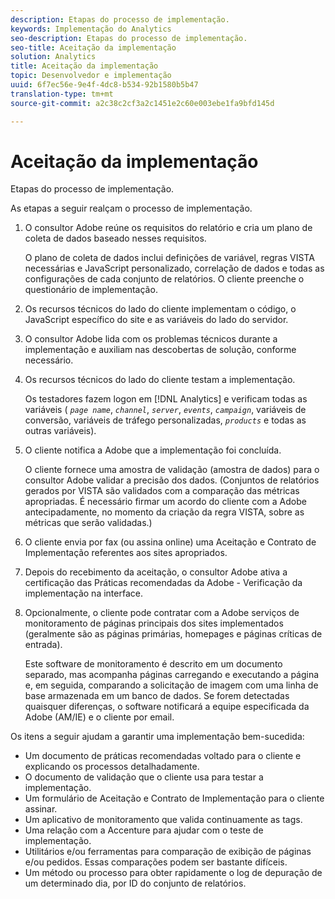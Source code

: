 ```yaml
---
description: Etapas do processo de implementação.
keywords: Implementação do Analytics
seo-description: Etapas do processo de implementação.
seo-title: Aceitação da implementação
solution: Analytics
title: Aceitação da implementação
topic: Desenvolvedor e implementação
uuid: 6f7ec56e-9e4f-4dc8-b534-92b1580b5b47
translation-type: tm+mt
source-git-commit: a2c38c2cf3a2c1451e2c60e003ebe1fa9bfd145d

---
```



# Aceitação da implementação

Etapas do processo de implementação.

As etapas a seguir realçam o processo de implementação.

1. O consultor Adobe reúne os requisitos do relatório e cria um plano de coleta de dados baseado nesses requisitos.

   O plano de coleta de dados inclui definições de variável, regras VISTA necessárias e JavaScript personalizado, correlação de dados e todas as configurações de cada conjunto de relatórios. O cliente preenche o questionário de implementação.
1. Os recursos técnicos do lado do cliente implementam o código, o JavaScript específico do site e as variáveis do lado do servidor.
1. O consultor Adobe lida com os problemas técnicos durante a implementação e auxiliam nas descobertas de solução, conforme necessário.
1. Os recursos técnicos do lado do cliente testam a implementação.

   Os testadores fazem logon em [!DNL Analytics] e verificam todas as variáveis ( *`page name`*, *`channel`*, *`server`*, *`events`*, *`campaign`*, variáveis de conversão, variáveis de tráfego personalizadas, *`products`* e todas as outras variáveis).
1. O cliente notifica a Adobe que a implementação foi concluída.

   O cliente fornece uma amostra de validação (amostra de dados) para o consultor Adobe validar a precisão dos dados. (Conjuntos de relatórios gerados por VISTA são validados com a comparação das métricas apropriadas. É necessário firmar um acordo do cliente com a Adobe antecipadamente, no momento da criação da regra VISTA, sobre as métricas que serão validadas.)
1. O cliente envia por fax (ou assina online) uma Aceitação e Contrato de Implementação referentes aos sites apropriados.
1. Depois do recebimento da aceitação, o consultor Adobe ativa a certificação das Práticas recomendadas da Adobe - Verificação da implementação na interface.
1. Opcionalmente, o cliente pode contratar com a Adobe serviços de monitoramento de páginas principais dos sites implementados (geralmente são as páginas primárias, homepages e páginas críticas de entrada).

   Este software de monitoramento é descrito em um documento separado, mas acompanha páginas carregando e executando a página e, em seguida, comparando a solicitação de imagem com uma linha de base armazenada em um banco de dados. Se forem detectadas quaisquer diferenças, o software notificará a equipe especificada da Adobe (AM/IE) e o cliente por email.

Os itens a seguir ajudam a garantir uma implementação bem-sucedida:

* Um documento de práticas recomendadas voltado para o cliente e explicando os processos detalhadamente.
* O documento de validação que o cliente usa para testar a implementação.
* Um formulário de Aceitação e Contrato de Implementação para o cliente assinar.
* Um aplicativo de monitoramento que valida continuamente as tags.
* Uma relação com a Accenture para ajudar com o teste de implementação.
* Utilitários e/ou ferramentas para comparação de exibição de páginas e/ou pedidos. Essas comparações podem ser bastante difíceis.
* Um método ou processo para obter rapidamente o log de depuração de um determinado dia, por ID do conjunto de relatórios.

